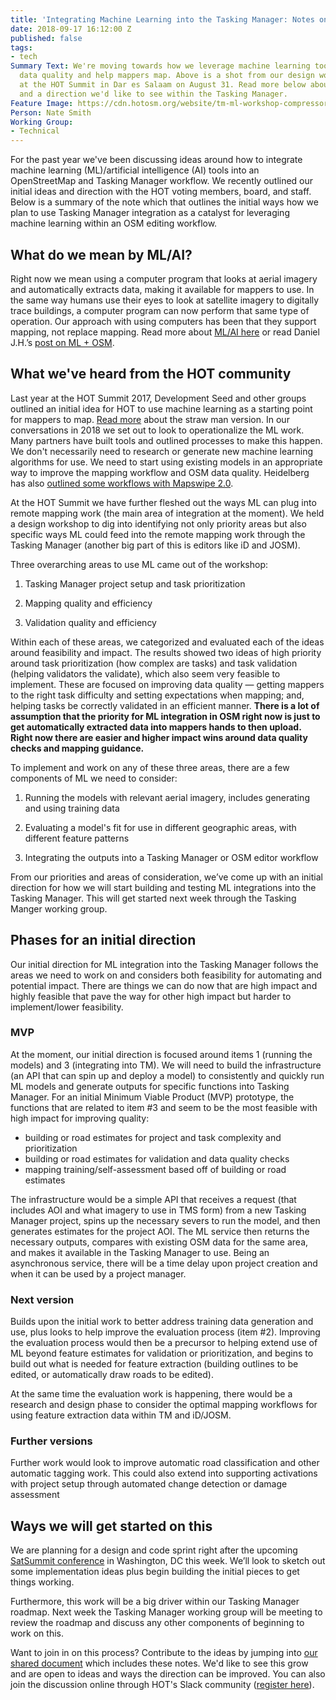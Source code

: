 ```yaml
---
title: 'Integrating Machine Learning into the Tasking Manager: Notes on a Direction'
date: 2018-09-17 16:12:00 Z
published: false
tags:
- tech
Summary Text: We're moving towards how we leverage machine learning tools to improve
  data quality and help mappers map. Above is a shot from our design workshop we held
  at the HOT Summit in Dar es Salaam on August 31. Read more below about our ideas
  and a direction we'd like to see within the Tasking Manager.
Feature Image: https://cdn.hotosm.org/website/tm-ml-workshop-compressor.jpg
Person: Nate Smith
Working Group:
- Technical
---
```


For the past year we've been discussing ideas around how to integrate machine learning (ML)/artificial intelligence (AI) tools into an OpenStreetMap and Tasking Manager workflow. We recently outlined our initial ideas and direction with the HOT voting members, board, and staff. Below is a summary of the note which that outlines the initial ways how we plan to use Tasking Manager integration as a catalyst for leveraging machine learning within an OSM editing workflow.

## What do we mean by ML/AI?

Right now we mean using a computer program that looks at aerial imagery and automatically extracts data, making it available for mappers to use. In the same way humans use their eyes to look at satellite imagery to digitally trace buildings, a computer program can now perform that same type of operation. Our approach with using computers has been that they support mapping, not replace mapping. Read more about [ML/AI here](https://builtin.com/data-science/introduction-to-machine-learning) or read Daniel J.H.’s [post on ML + OSM](https://www.openstreetmap.org/user/daniel-j-h/diary/44145).

## What we've heard from the HOT community

Last year at the HOT Summit 2017, Development Seed and other groups outlined an initial idea for HOT to use machine learning as a starting point for mappers to map. [Read more](https://developmentseed.org/blog/2017/09/15/power-mapping-with-machine-learning/) about the straw man version. In our conversations in 2018 we set out to look to operationalize the ML work. Many partners have built tools and outlined processes to make this happen. We don't necessarily need to research or generate new machine learning algorithms for use. We need to start using existing models in an appropriate way to improve the mapping workflow and OSM data quality. Heidelberg has also [outlined some workflows with Mapswipe 2.0](https://docs.google.com/presentation/d/1ln1hzcsXPOrykK6gJ4quxedUnxRolmnIeMEMVRzLzGI/edit?usp=sharing).

At the HOT Summit we have further fleshed out the ways ML can plug into remote mapping work (the main area of integration at the moment). We held a design workshop to dig into identifying not only priority areas but also specific ways ML could feed into the remote mapping work through the Tasking Manager (another big part of this is editors like iD and JOSM).

Three overarching areas to use ML came out of the workshop:

1. Tasking Manager project setup and task prioritization

2. Mapping quality and efficiency

3. Validation quality and efficiency

Within each of these areas, we categorized and evaluated each of the ideas around feasibility and impact. The results showed two ideas of high priority around task prioritization (how complex are tasks) and task validation (helping validators the validate), which also seem very feasible to implement. These are focused on improving data quality — getting mappers to the right task difficulty and setting expectations when mapping; and, helping tasks be correctly validated in an efficient manner. **There is a lot of assumption that the priority for ML integration in OSM right now is just to get automatically extracted data into mappers hands to then upload. Right now there are easier and higher impact wins around data quality checks and mapping guidance.**

To implement and work on any of these three areas, there are a few components of ML we need to consider:

1. Running the models with relevant aerial imagery, includes generating and using training data

2. Evaluating a model's fit for use in different geographic areas, with different feature patterns

3. Integrating the outputs into a Tasking Manager or OSM editor workflow

From our priorities and areas of consideration, we’ve come up with an initial direction for how we will start building and testing ML integrations into the Tasking Manager. This will get started next week through the Tasking Manger working group.

## Phases for an initial direction

Our initial direction for ML integration into the Tasking Manager follows the areas we need to work on and considers both feasibility for automating and potential impact. There are things we can do now that are high impact and highly feasible that pave the way for other high impact but harder to implement/lower feasibility.

### MVP

At the moment, our initial direction is focused around items 1 (running the models) and 3 (integrating into TM). We will need to build the infrastructure (an API that can spin up and deploy a model) to consistently and quickly run ML models and generate outputs for specific functions into Tasking Manager. For an initial Minimum Viable Product (MVP) prototype, the functions that are related to item #3 and seem to be the most feasible with high impact for improving quality:

- building or road estimates for project and task complexity and prioritization
- building or road estimates for validation and data quality checks
- mapping training/self-assessment based off of building or road estimates

The infrastructure would be a simple API that receives a request (that includes AOI and what imagery to use in TMS form) from a new Tasking Manager project, spins up the necessary severs to run the model, and then generates estimates for the project AOI. The ML service then returns the necessary outputs, compares with existing OSM data for the same area, and makes it available in the Tasking Manager to use. Being an asynchronous service, there will be a time delay upon project creation and when it can be used by a project manager.

### Next version

Builds upon the initial work to better address training data generation and use, plus looks to help improve the evaluation process (item #2). Improving the evaluation process would then be a precursor to helping extend use of ML beyond feature estimates for validation or prioritization, and begins to build out what is needed for feature extraction (building outlines to be edited, or automatically draw roads to be edited).

At the same time the evaluation work is happening, there would be a research and design phase to consider the optimal mapping workflows for using feature extraction data within TM and iD/JOSM.

### Further versions

Further work would look to improve automatic road classification and other automatic tagging work. This could also extend into supporting activations with project setup through automated change detection or damage assessment

## Ways we will get started on this

We are planning for a design and code sprint right after the upcoming [SatSummit conference](https://2018.satsummit.io/) in Washington, DC this week. We’ll look to sketch out some implementation ideas plus begin building the initial pieces to get things working.

Furthermore, this work will be a big driver within our Tasking Manager roadmap. Next week the Tasking Manager working group will be meeting to review the roadmap and discuss any other components of beginning to work on this.

Want to join in on this process? Contribute to the ideas by jumping into [our shared document](https://docs.google.com/document/d/1O964dO7YAqp-GMzzzeI2t3U0g4sFaSIzlgngYDHizxU/edit?usp=sharing) which includes these notes. We'd like to see this grow and are open to ideas and ways the direction can be improved. You can also join the discussion online through HOT's Slack community ([register here](http://slack.hotosm.org/)).
